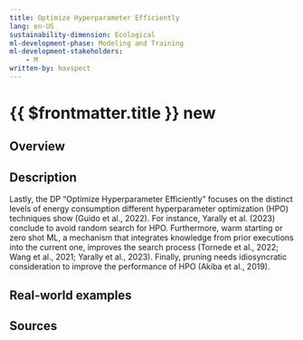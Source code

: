 ```yaml
---
title: Optimize Hyperparameter Efficiently
lang: en-US
sustainability-dimension: Ecological
ml-development-phase: Modeling and Training
ml-development-stakeholders: 
    - M
written-by: havspect
---
```


<script setup>
import DPOverview from '../../components/DPOverview.vue'
</script>


# {{ $frontmatter.title }} <Badge type="tip">new</Badge>

## Overview
<DPOverview />

## Description
Lastly, the DP “Optimize Hyperparameter Efficiently” focuses on the distinct levels of energy consumption different hyperparameter optimization (HPO) techniques show (Guido et al., 2022). For instance, Yarally et al. (2023) conclude to avoid random search for HPO. Furthermore, warm starting or zero shot ML, a mechanism that integrates knowledge from prior executions into the current one, improves the search process (Tornede et al., 2022; Wang et al., 2021; Yarally et al., 2023). Finally, pruning needs idiosyncratic consideration to improve the performance of HPO (Akiba et al., 2019).

## Real-world examples 


## Sources
